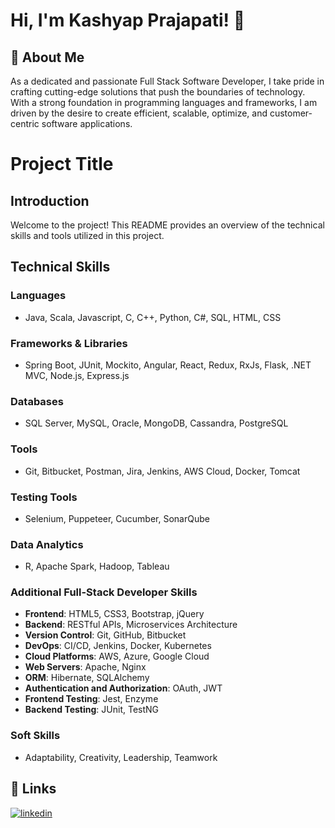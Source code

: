 
# Hi, I'm Kashyap Prajapati! 👋


## 🚀 About Me
As a dedicated and passionate Full Stack Software Developer, I take pride in crafting cutting-edge solutions that push the boundaries of technology. With a strong foundation in programming languages and frameworks, I am driven by the desire to create efficient, scalable, optimize, and customer-centric software applications.

# Project Title

## Introduction

Welcome to the project! This README provides an overview of the technical skills and tools utilized in this project.

## Technical Skills

### Languages
- Java, Scala, Javascript, C, C++, Python, C#, SQL, HTML, CSS

### Frameworks & Libraries
- Spring Boot, JUnit, Mockito, Angular, React, Redux, RxJs, Flask, .NET MVC, Node.js, Express.js

### Databases
- SQL Server, MySQL, Oracle, MongoDB, Cassandra, PostgreSQL

### Tools
- Git, Bitbucket, Postman, Jira, Jenkins, AWS Cloud, Docker, Tomcat

### Testing Tools
- Selenium, Puppeteer, Cucumber, SonarQube

### Data Analytics
- R, Apache Spark, Hadoop, Tableau

### Additional Full-Stack Developer Skills
- **Frontend**: HTML5, CSS3, Bootstrap, jQuery
- **Backend**: RESTful APIs, Microservices Architecture
- **Version Control**: Git, GitHub, Bitbucket
- **DevOps**: CI/CD, Jenkins, Docker, Kubernetes
- **Cloud Platforms**: AWS, Azure, Google Cloud
- **Web Servers**: Apache, Nginx
- **ORM**: Hibernate, SQLAlchemy
- **Authentication and Authorization**: OAuth, JWT
- **Frontend Testing**: Jest, Enzyme
- **Backend Testing**: JUnit, TestNG

### Soft Skills
- Adaptability, Creativity, Leadership, Teamwork

## 🔗 Links

[![linkedin](https://img.shields.io/badge/linkedin-0A66C2?style=for-the-badge&logo=linkedin&logoColor=white)](https://www.linkedin.com/in/kashyap-prajapati-058561154/)


